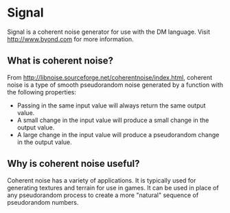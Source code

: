Signal
======
Signal is a coherent noise generator for use with the DM language. Visit http://www.byond.com for more information.

What is coherent noise?
-----------------------
From http://libnoise.sourceforge.net/coherentnoise/index.html, coherent noise is a type of smooth pseudorandom noise
generated by a function with the following properties:
* Passing in the same input value will always return the same output value.
* A small change in the input value will produce a small change in the output value.
* A large change in the input value will produce a pseudorandom change in the output value.

Why is coherent noise useful?
-----------------------------
Coherent noise has a variety of applications. It is typically used for generating textures and terrain for use in
games. It can be used in place of any pseudorandom process to create a more "natural" sequence of
pseudorandom numbers.